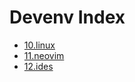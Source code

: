 # Devenv Index
* [10.linux](10/10.linux.md)
* [11.neovim](11/11.neovim.md)
* [12.ides](12/12.ides.md)




